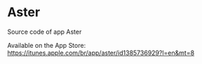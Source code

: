 # Aster
Source code of app Aster

Available on the App Store: https://itunes.apple.com/br/app/aster/id1385736929?l=en&mt=8
